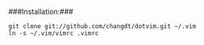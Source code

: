 ###Installation:###

    git clone git://github.com/changdt/dotvim.git ~/.vim
    ln -s ~/.vim/vimrc .vimrc

